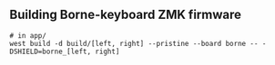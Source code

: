 ## Building Borne-keyboard ZMK firmware
```
# in app/
west build -d build/[left, right] --pristine --board borne -- -DSHIELD=borne_[left, right]
```
